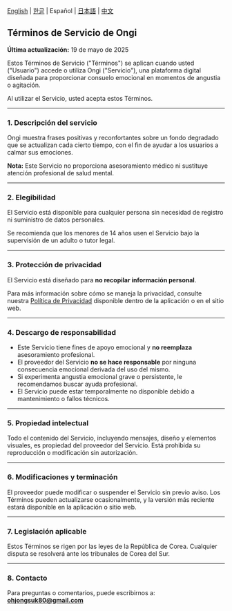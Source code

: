 [English](./ongi-terms) | [한글](./ongi-terms-ko) | Español | [日本語](./ongi-terms-ja) | [中文](./ongi-terms-zh)

## **Términos de Servicio de Ongi**

**Última actualización:** 19 de mayo de 2025

Estos Términos de Servicio ("Términos") se aplican cuando usted ("Usuario") accede o utiliza Ongi ("Servicio"), una plataforma digital diseñada para proporcionar consuelo emocional en momentos de angustia o agitación.

Al utilizar el Servicio, usted acepta estos Términos.

---

### 1. Descripción del servicio

Ongi muestra frases positivas y reconfortantes sobre un fondo degradado que se actualizan cada cierto tiempo, con el fin de ayudar a los usuarios a calmar sus emociones.

**Nota:** Este Servicio no proporciona asesoramiento médico ni sustituye atención profesional de salud mental.

---

### 2. Elegibilidad

El Servicio está disponible para cualquier persona sin necesidad de registro ni suministro de datos personales.

Se recomienda que los menores de 14 años usen el Servicio bajo la supervisión de un adulto o tutor legal.

---

### 3. Protección de privacidad

El Servicio está diseñado para **no recopilar información personal**.

Para más información sobre cómo se maneja la privacidad, consulte nuestra [Política de Privacidad](./ongi-privacy-es) disponible dentro de la aplicación o en el sitio web.

---

### 4. Descargo de responsabilidad

* Este Servicio tiene fines de apoyo emocional y **no reemplaza** asesoramiento profesional.
* El proveedor del Servicio **no se hace responsable** por ninguna consecuencia emocional derivada del uso del mismo.
* Si experimenta angustia emocional grave o persistente, le recomendamos buscar ayuda profesional.
* El Servicio puede estar temporalmente no disponible debido a mantenimiento o fallos técnicos.

---

### 5. Propiedad intelectual

Todo el contenido del Servicio, incluyendo mensajes, diseño y elementos visuales, es propiedad del proveedor del Servicio. Está prohibida su reproducción o modificación sin autorización.

---

### 6. Modificaciones y terminación

El proveedor puede modificar o suspender el Servicio sin previo aviso. Los Términos pueden actualizarse ocasionalmente, y la versión más reciente estará disponible en la aplicación o sitio web.

---

### 7. Legislación aplicable

Estos Términos se rigen por las leyes de la República de Corea. Cualquier disputa se resolverá ante los tribunales de Corea del Sur.

---

### 8. Contacto

Para preguntas o comentarios, puede escribirnos a: **ohjongsuk80@gmail.com**


